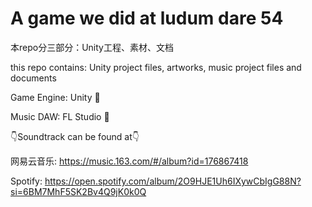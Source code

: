 # A game we did at ludum dare 54
本repo分三部分：Unity工程、素材、文档

this repo contains: Unity project files, artworks, music project files and documents


Game Engine: Unity 🙅‍

Music DAW: FL Studio 🍍


👇Soundtrack can be found at👇

网易云音乐: https://music.163.com/#/album?id=176867418

Spotify: https://open.spotify.com/album/2O9HJE1Uh6IXywCbIgG88N?si=6BM7MhF5SK2Bv4Q9jK0k0Q


